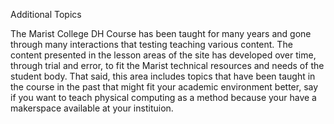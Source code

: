 Additional Topics

The Marist College DH Course has been taught for many years and gone through many interactions that testing teaching various content. The content presented in the lesson areas of the site has developed over time, through trial and error, to fit the Marist technical resources and needs of the student body. That said, this area includes topics that have been taught in the course in the past that might fit your academic environment better, say if you want to teach physical computing as a method because your have a makerspace available at your instituion.

